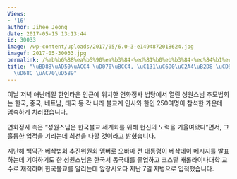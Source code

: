```yaml
---
Views:
- '16'
author: Jihee Jeong
date: 2017-05-15 13:13:44
id: 30033
image: /wp-content/uploads/2017/05/6.0-3-e1494872018624.jpg
imagef: 2017-05-30033.jpg
permalink: /%eb%b6%88%ea%b5%90%ea%b3%84-%ed%81%b0%eb%b3%84-%ec%84%b1%ec%9b%90%ec%8a%a4%eb%8b%98-%ec%b6%94%eb%aa%a8%eb%b2%95%ed%9a%8c-%ea%b1%b0%ed%96%89/
title: "\uBD88\uAD50\uACC4 \uD070\uBCC4, \uC131\uC6D0\uC2A4\uB2D8 \uCD94\uBAA8\uBC95\
  \uD68C \uAC70\uD589"
---
```


이날 저녁 애난데일 한인타운 인근에 위치한 연화정사 법당에서 열린 성원스님 추모법회는 한국, 중국, 베트남, 태국 등 각 나라 불교계 인사와 한인 250여명이 참석한 가운데 엄숙하게 치러졌습니다.

연화정사 측은 “성원스님은 한국불교 세계화를 위해 헌신의 노력을 기울여왔다”면서, 그 훌륭한 업적을 기리는데 최선을 다할 것이라고 밝혔습니다.

지난해 백악관 베삭법회 추진위원회 멤버로 오바마 전 대통령이 베삭데이 메시지를 발표하는데 기여하기도 한 성원스님은 한국서 동국대를 졸업하고 코스탈 캐롤라이나대학 교수로 재직하며 한국불교를 알리는데 앞장서오다 지난 7일 지병으로 입적했습니다.